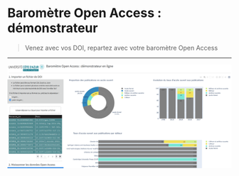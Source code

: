 # Baromètre Open Access : démonstrateur

> Venez avec vos DOI, repartez avec votre baromètre Open Access

***

![screenshot](assets/screenshot.png)

